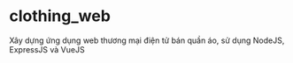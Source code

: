 # clothing_web
 
Xây dựng ứng dụng web thương mại điện tử bán quần áo, sử dụng NodeJS, ExpressJS
và VueJS
